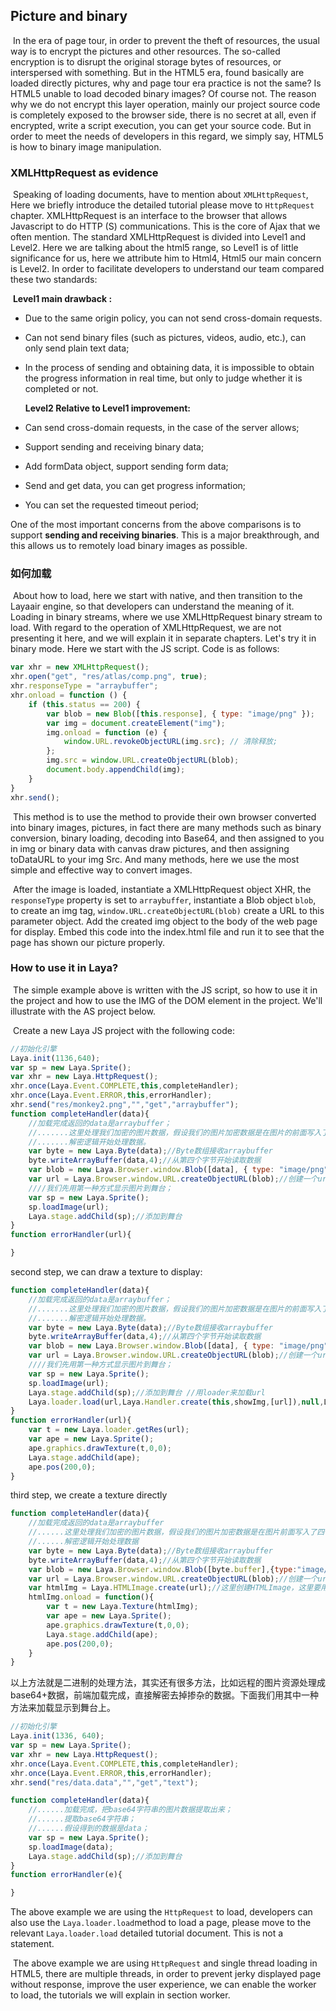 ## Picture and binary

​	In the era of page tour, in order to prevent the theft of resources, the usual way is to encrypt the pictures and other resources. The so-called encryption is to disrupt the original storage bytes of resources, or interspersed with something. But in the HTML5 era, found basically are loaded directly pictures, why and page tour era practice is not the same? Is HTML5 unable to load decoded binary images? Of course not. The reason why we do not encrypt this layer operation, mainly our project source code is completely exposed to the browser side, there is no secret at all, even if encrypted, write a script execution, you can get your source code. But in order to meet the needs of developers in this regard, we simply say, HTML5 is how to binary image manipulation.

### XMLHttpRequest as evidence

​	Speaking of loading documents, have to mention about `XMLHttpRequest`, Here we briefly introduce the detailed tutorial please move to `HttpRequest` chapter. XMLHttpRequest is an interface to the browser that allows Javascript to do HTTP (S) communications. This is the core of Ajax that we often mention. The standard XMLHttpRequest is divided into Level1 and Level2. Here we are talking about the html5 range, so Level1 is of little significance for us, here we attribute him to Html4, Html5 our main concern is Level2. In order to facilitate developers to understand our team compared these two standards:

​	**Level1 main drawback :**

- Due to the same origin policy, you can not send cross-domain requests.

- Can not send binary files (such as pictures, videos, audio, etc.), can only send plain text data;

- In the process of sending and obtaining data, it is impossible to obtain the progress information in real time, but only to judge whether it is completed or not.

   **Level2 Relative to Level1 improvement:**

- Can send cross-domain requests, in the case of the server allows;

- Support sending and receiving binary data;

- Add formData object, support sending form data;

- Send and get data, you can get progress information;

- You can set the requested timeout period;

One of the most important concerns from the above comparisons is to support **sending and receiving binaries**. This is a major breakthrough, and this allows us to remotely load binary images as possible.

### 如何加载

​	About how to load, here we start with native, and then transition to the Layaair engine, so that developers can understand the meaning of it. Loading in binary streams, where we use XMLHttpRequest binary stream to load. With regard to the operation of XMLHttpRequest, we are not presenting it here, and we will explain it in separate chapters. Let's try it in binary mode. Here we start with the JS script. Code is as follows:

```JavaScript
var xhr = new XMLHttpRequest();
xhr.open("get", "res/atlas/comp.png", true);
xhr.responseType = "arraybuffer";
xhr.onload = function () {
    if (this.status == 200) {
        var blob = new Blob([this.response], { type: "image/png" });
        var img = document.createElement("img");
        img.onload = function (e) {
            window.URL.revokeObjectURL(img.src); // 清除释放;
        };
        img.src = window.URL.createObjectURL(blob);
        document.body.appendChild(img);
    }
}
xhr.send();
```


​	This method is to use the method to provide their own browser converted into binary images, pictures, in fact there are many methods such as binary conversion, binary loading, decoding into Base64, and then assigned to you in img or binary data with canvas draw pictures, and then assigning toDataURL to your img Src. And many methods, here we use the most simple and effective way to convert images.

​	After the image is loaded, instantiate a XMLHttpRequest object XHR, the `responseType` property is set to `arraybuffer`, instantiate a Blob object `blob`, to create an img tag, `window.URL.createObjectURL(blob)` create a URL to this parameter object. Add the created img object to the body of the web page for display. Embed this code into the index.html file and run it to see that the page has shown our picture properly.

### How to use it in Laya?

​	The simple example above is written with the JS script, so how to use it in the project and how to use the IMG of the DOM element in the project. We'll illustrate with the AS project below.

​	Create a new Laya JS project with the following code:

```javascript
//初始化引擎
Laya.init(1136,640);
var sp = new Laya.Sprite();
var xhr = new Laya.HttpRequest();
xhr.once(Laya.Event.COMPLETE,this,completeHandler);
xhr.once(Laya.Event.ERROR,this,errorHandler);
xhr.send("res/monkey2.png","","get","arraybuffer");
function completeHandler(data){
  	//加载完成返回的data是arraybuffer；
    //.......这里处理我们加密的图片数据，假设我们的图片加密数据是在图片的前面写入了四个字节的数据
    //.......解密逻辑开始处理数据。
  	var byte = new Laya.Byte(data);//Byte数组接收arraybuffer
    byte.writeArrayBuffer(data,4);//从第四个字节开始读取数据
    var blob = new Laya.Browser.window.Blob([data], { type: "image/png" });
    var url = Laya.Browser.window.URL.createObjectURL(blob);//创建一个url对象；
    ////我们先用第一种方式显示图片到舞台；
    var sp = new Laya.Sprite();
    sp.loadImage(url);
    Laya.stage.addChild(sp);//添加到舞台
}
function errorHandler(url){

}
```

second step, we can draw a texture to display:

```JavaScript
function completeHandler(data){
  	//加载完成返回的data是arraybuffer；
    //.......这里处理我们加密的图片数据，假设我们的图片加密数据是在图片的前面写入了四个字节的数据
    //.......解密逻辑开始处理数据。
    var byte = new Laya.Byte(data);//Byte数组接收arraybuffer
    byte.writeArrayBuffer(data,4);//从第四个字节开始读取数据
    var blob = new Laya.Browser.window.Blob([data], { type: "image/png" });
    var url = Laya.Browser.window.URL.createObjectURL(blob);//创建一个url对象；
    ////我们先用第一种方式显示图片到舞台；
    var sp = new Laya.Sprite();
    sp.loadImage(url);
    Laya.stage.addChild(sp);//添加到舞台 //用loader来加载url
    Laya.loader.load(url,Laya.Handler.create(this,showImg,[url]),null,Laya.Loader.IMAGE);
}
function errorHandler(url){
    var t = new Laya.loader.getRes(url);
    var ape = new Laya.Sprite();
    ape.graphics.drawTexture(t,0,0);
    Laya.stage.addChild(ape);
    ape.pos(200,0);
}
```

third step, we create a texture directly

```javascript
function completeHandler(data){
    //加载完成返回的data是arraybuffer
    //......这里处理我们加密的图片数据，假设我们的图片加密数据是在图片前面写入了四个字节的数据
    //......解密逻辑开始处理数据
    var byte = new Laya.Byte(data);//Byte数组接收arraybuffer
    byte.writeArrayBuffer(data,4);//从第四个字节开始读取数据
    var blob = new Laya.Browser.window.Blob([byte.buffer],{type:"image/png"});
    var url = Laya.Browser.window.URL.createObjectURL(blob);//创建一个url对象
    var htmlImg = Laya.HTMLImage.create(url);//这里创建HTMLImage，这里要用HTMLImage.create
    htmlImg.onload = function(){
        var t = new Laya.Texture(htmlImg);
        var ape = new Laya.Sprite();
        ape.graphics.drawTexture(t,0,0);
        Laya.stage.addChild(ape);
        ape.pos(200,0);
    }
}
```

以上方法就是二进制的处理方法，其实还有很多方法，比如远程的图片资源处理成base64+数据，前端加载完成，直接解密去掉掺杂的数据。下面我们用其中一种方法来加载显示到舞台上。

```javascript
//初始化引擎
Laya.init(1336, 640);
var sp = new Laya.Sprite();
var xhr = new Laya.HttpRequest();
xhr.once(Laya.Event.COMPLETE,this,completeHandler);
xhr.once(Laya.Event.ERROR,this,errorHandler);
xhr.send("res/data.data","","get","text");

function completeHandler(data){
    //......加载完成，把base64字符串的图片数据提取出来；
    //......提取base64字符串；
    //......假设得到的数据是data；
    var sp = new Laya.Sprite();
    sp.loadImage(data);
    Laya.stage.addChild(sp);//添加到舞台
}
function errorHandler(e){

}
```

The above example we are using the `HttpRequest` to load, developers can also use the `Laya.loader.load`method to load a page, please move to the relevant `Laya.loader.load` detailed tutorial document. This is not a statement.

​	The above example we are using `HttpRequest` and single thread loading in HTML5, there are multiple threads, in order to prevent jerky displayed page without response, improve the user experience, we can enable the worker to load, the tutorials we will explain in section worker.


